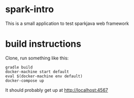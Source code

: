 # spark-intro
This is a small application to test sparkjava web framework


# build instructions 
Clone, run something like this: 
``` 
gradle build
docker-machine start default
eval $(docker-machine env default)
docker-compose up
```

It should probably get up at [http://localhost:4567](http://localhost:4567)

